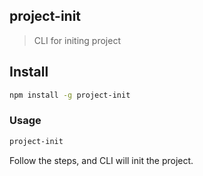 ## project-init
> CLI for initing project

## Install
```bash
npm install -g project-init
```

### Usage
```bash
project-init
```

Follow the steps, and CLI will init the project.

